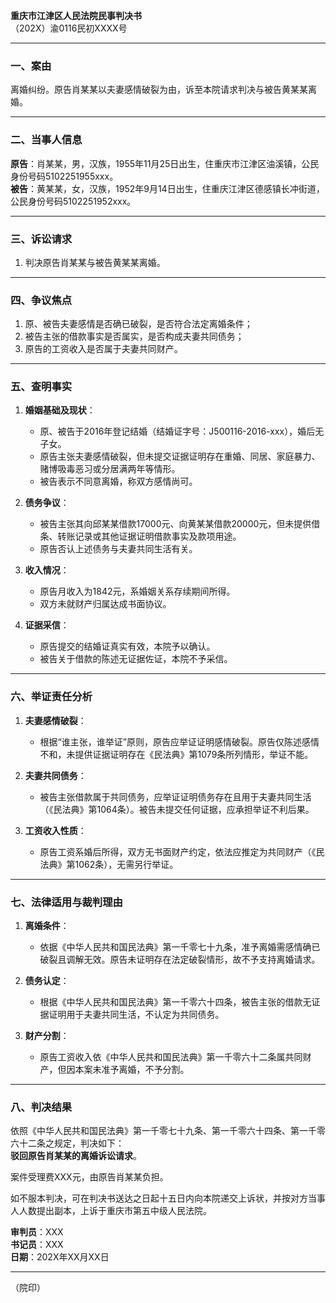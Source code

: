 **重庆市江津区人民法院民事判决书**  
（202X）渝0116民初XXXX号  

---

### 一、案由  
离婚纠纷。原告肖某某以夫妻感情破裂为由，诉至本院请求判决与被告黄某某离婚。

---

### 二、当事人信息  
**原告**：肖某某，男，汉族，1955年11月25日出生，住重庆市江津区油溪镇，公民身份号码5102251955xxx。  
**被告**：黄某某，女，汉族，1952年9月14日出生，住重庆江津区德感镇长冲街道，公民身份号码5102251952xxx。  

---

### 三、诉讼请求  
1. 判决原告肖某某与被告黄某某离婚。  

---

### 四、争议焦点  
1. 原、被告夫妻感情是否确已破裂，是否符合法定离婚条件；  
2. 被告主张的借款事实是否属实，是否构成夫妻共同债务；  
3. 原告的工资收入是否属于夫妻共同财产。  

---

### 五、查明事实  
1. **婚姻基础及现状**：  
   - 原、被告于2016年登记结婚（结婚证字号：J500116-2016-xxx），婚后无子女。  
   - 原告主张夫妻感情破裂，但未提交证据证明存在重婚、同居、家庭暴力、赌博吸毒恶习或分居满两年等情形。  
   - 被告表示不同意离婚，称双方感情尚可。  

2. **债务争议**：  
   - 被告主张其向邱某某借款17000元、向黄某某借款20000元，但未提供借条、转账记录或其他证据证明借款事实及款项用途。  
   - 原告否认上述债务与夫妻共同生活有关。  

3. **收入情况**：  
   - 原告月收入为1842元，系婚姻关系存续期间所得。  
   - 双方未就财产归属达成书面协议。  

4. **证据采信**：  
   - 原告提交的结婚证真实有效，本院予以确认。  
   - 被告关于借款的陈述无证据佐证，本院不予采信。  

---

### 六、举证责任分析  
1. **夫妻感情破裂**：  
   - 根据“谁主张，谁举证”原则，原告应举证证明感情破裂。原告仅陈述感情不和，未提供证据证明存在《民法典》第1079条所列情形，举证不能。  

2. **夫妻共同债务**：  
   - 被告主张借款属于共同债务，应举证证明债务存在且用于夫妻共同生活（《民法典》第1064条）。被告未提交任何证据，应承担举证不利后果。  

3. **工资收入性质**：  
   - 原告工资系婚后所得，双方无书面财产约定，依法应推定为共同财产（《民法典》第1062条），无需另行举证。  

---

### 七、法律适用与裁判理由  
1. **离婚条件**：  
   - 依据《中华人民共和国民法典》第一千零七十九条，准予离婚需感情确已破裂且调解无效。原告未证明存在法定破裂情形，故不予支持离婚请求。  

2. **债务认定**：  
   - 根据《中华人民共和国民法典》第一千零六十四条，被告主张的借款无证据证明用于夫妻共同生活，不认定为共同债务。  

3. **财产分割**：  
   - 原告工资收入依《中华人民共和国民法典》第一千零六十二条属共同财产，但因本案未准予离婚，不予分割。  

---

### 八、判决结果  
依照《中华人民共和国民法典》第一千零七十九条、第一千零六十四条、第一千零六十二条之规定，判决如下：  
**驳回原告肖某某的离婚诉讼请求**。  

案件受理费XXX元，由原告肖某某负担。  

如不服本判决，可在判决书送达之日起十五日内向本院递交上诉状，并按对方当事人人数提出副本，上诉于重庆市第五中级人民法院。  

**审判员**：XXX  
**书记员**：XXX  
**日期**：202X年XX月XX日  

---  
（院印）